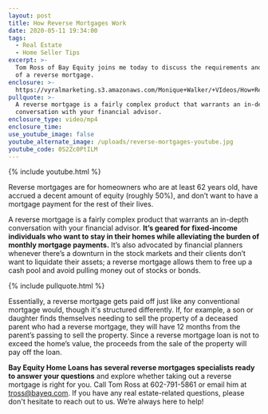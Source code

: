 ```yaml
---
layout: post
title: How Reverse Mortgages Work
date: 2020-05-11 19:34:00
tags:
  - Real Estate
  - Home Seller Tips
excerpt: >-
  Tom Ross of Bay Equity joins me today to discuss the requirements and benefits
  of a reverse mortgage.
enclosure: >-
  https://vyralmarketing.s3.amazonaws.com/Monique+Walker/+VIdeos/How+Reverse+Mortgages+Work.mp4
pullquote: >-
  A reverse mortgage is a fairly complex product that warrants an in-depth
  conversation with your financial advisor.
enclosure_type: video/mp4
enclosure_time:
use_youtube_image: false
youtube_alternate_image: /uploads/reverse-mortgages-youtube.jpg
youtube_code: 0S2Zc0PtILM
---
```


{% include youtube.html %}

Reverse mortgages are for homeowners who are at least 62 years old, have accrued a decent amount of equity (roughly 50%), and don’t want to have a mortgage payment for the rest of their lives.&nbsp;

A reverse mortgage is a fairly complex product that warrants an in-depth conversation with your financial advisor. **It’s geared for fixed-income individuals who want to stay in their homes while alleviating the burden of monthly mortgage payments.** It’s also advocated by financial planners whenever there’s a downturn in the stock markets and their clients don’t want to liquidate their assets; a reverse mortgage allows them to free up a cash pool and avoid pulling money out of stocks or bonds.&nbsp;

{% include pullquote.html %}

Essentially, a reverse mortgage gets paid off just like any conventional mortgage would, though it's structured differently. If, for example, a son or daughter finds themselves needing to sell the property of a deceased parent who had a reverse mortgage, they will have 12 months from the parent’s passing to sell the property. Since a reverse mortgage loan is not to exceed the home’s value, the proceeds from the sale of the property will pay off the loan.&nbsp;

**Bay Equity Home Loans has several reverse mortgages specialists ready to answer your questions** and explore whether taking out a reverse mortgage is right for you. Call Tom Ross at 602-791-5861 or email him at [tross@bayeq.com](mailto:tross@bayeq.com). If you have any real estate-related questions, please don't hesitate to reach out to us. We’re always here to help\!
